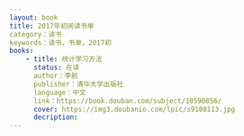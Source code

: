 ```yaml
---
layout: book
title: 2017年初阅读书单
category：读书
keywords：读书，书单，2017初
books:
    - title: 统计学习方法
      status: 在读
      author：李航
      publisher：清华大学出版社
      language：中文
      link：https://book.douban.com/subject/10590856/
      cover: https://img3.doubanio.com/lpic/s9108113.jpg
      decription: 
---
```









